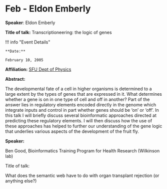 # Feb - Eldon Emberly

**Speaker**: Eldon Emberly

**Title of talk:** Transcriptioneering: the logic of genes

!!! info "Event Details"
    
    
    **Date:**
    
    February 10, 2005

**Affiliation:** [SFU Dept of Physics](http://www.sfu.ca/~eemberly/)

**Abstract:**

The developmental fate of a cell in higher organisms is determined to a large extent by the types of genes that are expressed in it. What determines whether a gene is on in one type of cell and off in another? Part of the answer lies in regulatory elements encoded directly in the genome which integrate inputs and control in part whether genes should be ‘on’ or ‘off’. In this talk I will briefly discuss several bioinformatic approaches directed at predicting these regulatory elements. I will then discuss how the use of these approaches has helped to further our understanding of the gene logic that underlies various aspects of the development of the fruit fly.

**Speaker:**

Ben Good, Bioinformatics Training Program for Health Research (Wilkinson lab)

Title of talk:

What does the semantic web have to do with organ transplant rejection (or anything else?)

